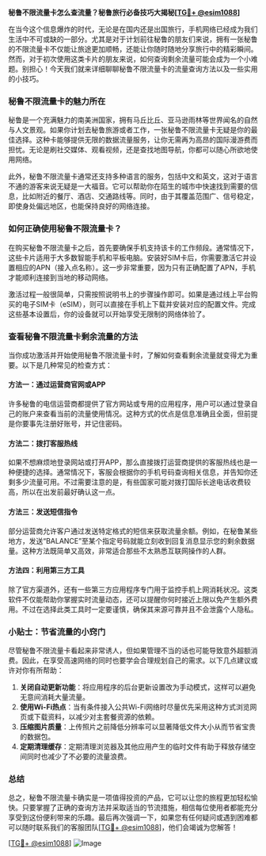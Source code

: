 **秘鲁不限流量卡怎么查流量？秘鲁旅行必备技巧大揭秘[[TG💪+ @esim1088](https://t.me/s/esim1088)]**

在当今这个信息爆炸的时代，无论是在国内还是出国旅行，手机网络已经成为我们生活中不可或缺的一部分。尤其是对于计划前往秘鲁的朋友们来说，拥有一张秘鲁的不限流量卡不仅能让旅途更加顺畅，还能让你随时随地分享旅行中的精彩瞬间。然而，对于初次使用这类卡片的朋友来说，如何查询剩余流量可能会成为一个小难题。别担心！今天我们就来详细聊聊秘鲁不限流量卡的流量查询方法以及一些实用的小技巧。

### 秘鲁不限流量卡的魅力所在

秘鲁是一个充满魅力的南美洲国家，拥有马丘比丘、亚马逊雨林等世界闻名的自然与人文景观。如果你计划去秘鲁旅游或者工作，一张秘鲁不限流量卡无疑是你的最佳选择。这种卡能够提供无限的数据流量服务，让你无需再为高昂的国际漫游费而担忧。无论是刷社交媒体、观看视频，还是查找地图导航，你都可以随心所欲地使用网络。

此外，秘鲁不限流量卡通常还支持多种语言的服务，包括中文和英文，这对于语言不通的游客来说无疑是一大福音。它可以帮助你在陌生的城市中快速找到需要的信息，比如附近的餐厅、酒店、交通路线等。同时，由于其覆盖范围广、信号稳定，即使身处偏远地区，也能保持良好的网络连接。

### 如何正确使用秘鲁不限流量卡？

在购买秘鲁不限流量卡之后，首先要确保手机支持该卡的工作频段。通常情况下，这些卡片适用于大多数智能手机和平板电脑。安装好SIM卡后，你需要激活它并设置相应的APN（接入点名称）。这一步非常重要，因为只有正确配置了APN，手机才能顺利连接到当地的移动网络。

激活过程一般很简单，只需按照说明书上的步骤操作即可。如果是通过线上平台购买的电子SIM卡（eSIM），则可以直接在手机上下载并安装对应的配置文件。完成这些基本设置后，你的设备就可以开始享受无限制的网络体验了。

### 查看秘鲁不限流量卡剩余流量的方法

当你成功激活并开始使用秘鲁不限流量卡时，了解如何查看剩余流量就变得尤为重要。以下是几种常见的检查方式：

#### 方法一：通过运营商官网或APP
许多秘鲁的电信运营商都提供了官方网站或专用的应用程序，用户可以通过登录自己的账户来查看当前的流量使用情况。这种方式的优点是信息准确且全面，但前提是你要事先注册好账号，并记住密码。

#### 方法二：拨打客服热线
如果不想麻烦地登录网站或打开APP，那么直接拨打运营商提供的客服热线也是一种便捷的选择。通常情况下，客服会根据你的手机号码查询相关信息，并告知你还剩多少流量可用。不过需要注意的是，有些国家可能对拨打国际长途电话收费较高，所以在出发前最好确认这一点。

#### 方法三：发送短信指令
部分运营商允许客户通过发送特定格式的短信来获取流量余额。例如，在秘鲁某些地方，发送“BALANCE”至某个指定号码就能立刻收到回复消息显示您的剩余数据量。这种方法既简单又高效，非常适合那些不太熟悉互联网操作的人群。

#### 方法四：利用第三方工具
除了官方渠道外，还有一些第三方应用程序专门用于监控手机上网消耗状况。这类软件不仅能帮助你掌握实时流量动态，还可以提醒你何时接近上限以免产生额外费用。不过在选择此类工具时一定要谨慎，确保其来源可靠并且不会泄露个人隐私。

### 小贴士：节省流量的小窍门

尽管秘鲁不限流量卡看起来非常诱人，但如果管理不当的话也可能导致意外超额消费。因此，在享受高速网络的同时也要学会合理规划自己的需求。以下几点建议或许对你有所帮助：

1. **关闭自动更新功能**：将应用程序的后台更新设置改为手动模式，这样可以避免无意间消耗大量流量。
2. **使用Wi-Fi热点**：当有条件接入公共Wi-Fi网络时尽量优先采用这种方式浏览网页或下载资料，以减少对主套餐资源的依赖。
3. **压缩图片质量**：上传照片之前降低分辨率可以显著降低文件大小从而节省宝贵的数据包。
4. **定期清理缓存**：定期清理浏览器及其他应用产生的临时文件有助于释放存储空间同时也减少了不必要的流量浪费。

### 总结

总之，秘鲁不限流量卡确实是一项值得投资的产品，它可以让您的旅程更加轻松愉快。只要掌握了正确的查询方法并采取适当的节流措施，相信每位使用者都能充分享受到这份便利带来的乐趣。最后再次强调一下，如果您有任何疑问或遇到困难都可以随时联系我们的客服团队[[TG💪+ @esim1088](https://t.me/s/esim1088)]，他们会竭诚为您解答！

[[TG💪+ @esim1088](https://t.me/s/esim1088)] ![Image](https://i.postimg.cc/4NQfJmqS/Snipaste-2025-05-13-00-14-12.png)